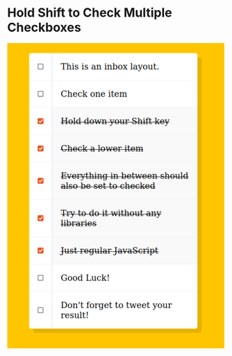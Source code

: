 # Hold Shift to Check Multiple Checkboxes

<kbd>
  <img src=".github/screenshot.png" alt="screenshot" width="500" />
</kbd>
